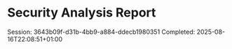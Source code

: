 # Security Analysis Report

Session: 3643b09f-d31b-4bb9-a884-ddecb1980351
Completed: 2025-08-16T22:08:51+01:00
